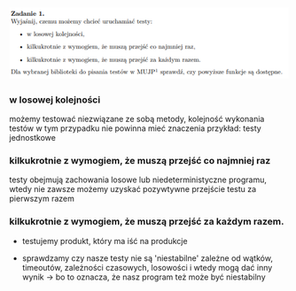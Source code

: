 ## ![alt text](image.png)

### w losowej kolejności

możemy testować niezwiązane ze sobą metody, kolejność wykonania testów w tym przypadku nie powinna mieć znaczenia 
przykład: testy jednostkowe

### kilkukrotnie z wymogiem, że muszą przejść co najmniej raz

testy obejmują zachowania losowe lub niedeterministyczne programu, wtedy nie zawsze możemy uzyskać pozywtywne przejście testu za pierwszym razem

### kilkukrotnie z wymogiem, że muszą przejść za każdym razem.

- testujemy produkt, który ma iść na produkcje

- sprawdzamy czy nasze testy nie są 'niestabilne' zależne od wątków, timeoutów, zależności czasowych, losowości i wtedy mogą dać inny wynik -> bo to oznacza, że nasz program też może być niestabilny